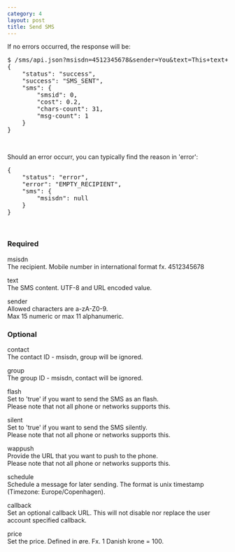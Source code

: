 ```yaml
---
category: 4
layout: post
title: Send SMS
---
```

<p>If no errors occurred, the response will be:</p>
<div class="highlight bg-success"><pre class="bg-success">
$ /sms/api.json?msisdn=4512345678&sender=You&text=This+text+is+on+the+way+to+you%21
{
	"status": "success",
	"success": "SMS_SENT",
	"sms": {
		"smsid": 0,
		"cost": 0.2,
		"chars-count": 31,
		"msg-count": 1
	}
}
</pre></div>
<br>





<p>Should an error occurr, you can typically find the reason in 'error':</p>
<div class="highlight bg-danger"><pre class="bg-danger">
{
	"status": "error",
	"error": "EMPTY_RECIPIENT",
	"sms": {
		"msisdn": null
	}
}
</pre></div>
<br>





<h3>
	<span class="label label-default">Required</span>
</h3>


<span class="text-primary">msisdn</span><br>
<span class="m-l-2">The recipient. Mobile number in international format fx. 4512345678</span>

<span class="text-primary">text</span><br>
<span class="m-l-2">The SMS content. UTF-8 and URL encoded value.</span>

<span class="text-primary">sender</span><br>
<span class="m-l-2">Allowed characters are a-zA-Z0-9.</span>
<br>
<span class="m-l-2">Max 15 numeric or max 11 alphanumeric.</span>
<br>





<h3>
	<span class="label label-default">Optional</span>
</h3>


<span class="text-primary">contact</span><br>
<span class="m-l-2">The contact ID - msisdn, group will be ignored.</span>

<span class="text-primary">group</span><br>
<span class="m-l-2">The group ID - msisdn, contact will be ignored.</span>

<span class="text-primary">flash</span><br>
<span class="m-l-2">Set to 'true' if you want to send the SMS as an flash.</span>
<br>
<span class="m-l-2">Please note that not all phone or networks supports this.</span>

<span class="text-primary">silent</span><br>
<span class="m-l-2">Set to 'true' if you want to send the SMS silently.</span>
<br>
<span class="m-l-2">Please note that not all phone or networks supports this.</span>

<span class="text-primary">wappush</span><br>
<span class="m-l-2">Provide the URL that you want to push to the phone.</span>
<br>
<span class="m-l-2">Please note that not all phone or networks supports this.</span>

<span class="text-primary">schedule</span><br>
<span class="m-l-2">Schedule a message for later sending. The format is unix timestamp (Timezone: Europe/Copenhagen).</span>

<span class="text-primary">callback</span><br>
<span class="m-l-2">Set an optional callback URL. This will not disable nor replace the user account specified callback.</span>

<span class="text-primary">price</span><br>
<span class="m-l-2">Set the price. Defined in øre. Fx. 1 Danish krone = 100.</span>